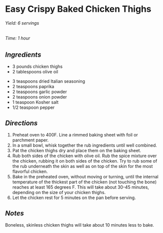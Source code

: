 # Easy Crispy Baked Chicken Thighs

######  Yield: 6 servings
######  Time:  1 hour

##  *Ingredients*
- 3 pounds chicken thighs
- 2 tablespoons olive oil
<!--  -->
- 3 teaspoons dried Italian seasoning
- 2 teaspoons paprika
- 2 teaspoons garlic powder
- 2 teaspoons onion powder
- 1 teaspoon Kosher salt
- 1/2 teaspoon pepper

##  *Directions*
1. Preheat oven to 400F. Line a rimmed baking sheet with foil or parchment paper.
2. In a small bowl, whisk together the rub ingredients until well combined.
3. Pat the chicken thighs dry and place them on the baking sheet.
4. Rub both sides of the chicken with olive oil. Rub the spice mixture over the chicken, rubbing it on both sides of the chicken. Try to rub some of the rub underneath the skin as well as on top of the skin for the most flavorful chicken.
5. Bake in the preheated oven, without moving or turning, until the internal temperature of the thickest part of the chicken (not touching the bone) reaches at least 165 degrees F. This will take about 30-45 minutes, depending on the size of your chicken thighs.
6. Let the chicken rest for 5 minutes on the pan before serving.

## *Notes*
Boneless, skinless chicken thighs will take about 10 minutes less to bake.